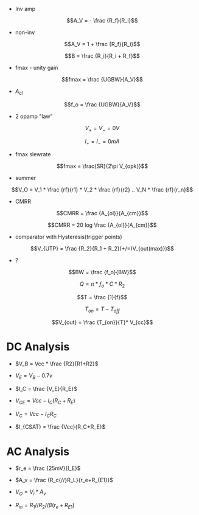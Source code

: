 * Inv amp

$$A_V = - \frac {R_f}{R_i}$$


* non-inv

$$A_V = 1 + \frac {R_f}{R_i}$$

$$B = \frac {R_i}{R_i + R_f}$$


* fmax - unity gain

$$fmax = \frac {UGBW}{A_V}$$


* $A_{cl}$

$$f_o = \frac {UGBW}{A_V}$$

$$$$

* 2 opamp "law"

$$V_+ = V_- = 0V$$

$$I_+ = I_- = 0mA$$

* fmax slewrate

$$fmax = \frac{SR}{2\pi V_{opk}}$$

* summer

$$V_O = V_1 * \frac {rf}{r1}  * V_2 * \frac {rf}{r2} .. V_N * \frac {rf}{r_n}$$

* CMRR

$$CMRR = \frac {A_{ol}}{A_{cm}}$$

$$CMRR = 20 log \frac {A_{ol}}{A_{cm}}$$

* comparator with Hysteresis(trigger points)

$$V_{UTP} = \frac {R_2}{R_1 + R_2}(+/=)V_{out(max)})$$

* ?

$$BW = \frac {f_o}{BW}$$

$$Q = \pi * f_o * C * R_2$$

$$T = \frac {1}{f}$$

$$T_{on} = T - T_{off}$$

$$V_{out} = \frac {T_{on}}{T}* V_{cc}$$



# DC Analysis

* $V_B = Vcc * \frac {R2}{R1+R2}$

* $V_E = V_B - 0.7v$

* $I_C = \frac {V_E}{R_E}$

* $V_{CE} = Vcc - I_C(R_C + R_E)$

* $V_C = Vcc - I_CR_C$

* $I_{CSAT} = \frac {Vcc}{R_C+R_E}$

# AC Analysis

* $r_e = \frac {25mV}{I_E}$

* $A_v = \frac {R_c{//}R_L}{r_e+R_{E1}}$

* $V_O = V_i * A_v$

* $R_{in} = R_1{//}R_2{//}\beta(r_e+R_{E1})$

